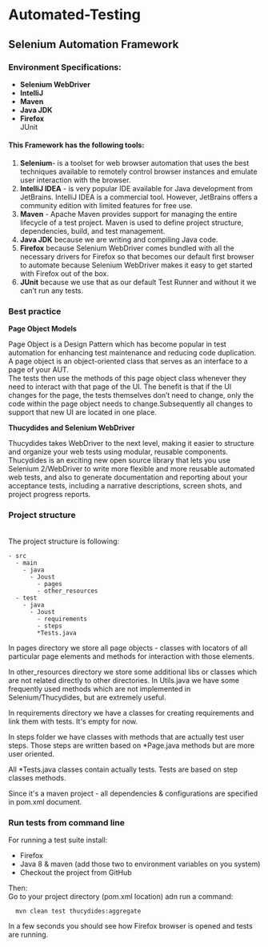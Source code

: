 Automated-Testing
=================

<h2>Selenium Automation Framework</h2>


<h3>Environment Specifications:</h3>
<ul>
<li><b>Selenium WebDriver</b></li>
<li><b>IntelliJ</b></li>
<li><b>Maven</b></li>
<li><b>Java JDK</b></li>
<li><b>Firefox</b></li>
JUnit
</ul>
<h4>This Framework has the following tools:</h4>

1. <b>Selenium</b>- is a toolset for web browser automation that uses the best techniques available to remotely control browser instances and emulate user interaction with the browser.
2. <b>IntelliJ IDEA</b> - is  very popular IDE available for Java development from JetBrains. IntelliJ IDEA is a commercial tool. However, JetBrains offers a community edition with limited features for free use.
3. <b>Maven</b> -  Apache Maven provides support for managing the entire lifecycle of a test project. Maven is used to define project structure, dependencies, build, and test management.
4. <b>Java JDK</b> because we are writing and compiling Java code.
5. <b>Firefox</b> because Selenium WebDriver comes bundled with all the necessary drivers for Firefox so that becomes our default first browser to automate because Selenium WebDriver makes it easy to get started with Firefox out of the box.
6. <b>JUnit</b> because we use that as our default Test Runner and without it we can’t run any tests.

<h3>Best practice</h3>

<b>Page Object Models</b>

Page Object is a Design Pattern which has become popular in test automation for enhancing test maintenance and reducing code duplication.<br> A page object is an object-oriented class that serves as an interface to a page of your AUT. <br>The tests then use the methods of this page object class whenever they need to interact with that page of the UI. The benefit is that if the UI changes for the page, the tests themselves don’t need to change, only the code within the page object needs to change.Subsequently all changes to support that new UI are located in one place.

<b>Thucydides and Selenium WebDriver</b>

Thucydides takes WebDriver to the next level, making it easier to structure and organize your web tests using modular, reusable components. Thucydides is an exciting new open source library that lets you use Selenium 2/WebDriver to write more flexible and more reusable automated web tests, and also to generate documentation and reporting about your acceptance tests, including a narrative descriptions, screen shots, and project progress reports.

<h3> Project structure </h3> <br>
  The project structure is following:


    - src
      - main
        - java
          - Joust
            - pages
            - other_resources
      - test
        - java
          - Joust
            - requirements
            - steps
            *Tests.java

  In pages directory we store all page objects - classes with locators of all particular page elements and methods for interaction with those elements.

  In other_resources directory we store some additional libs or classes which are not related directly to other directories. In Utils.java we have some frequently used methods which are not implemented in Selenium/Thucydides, but are extremely useful.

  In requirements directory we have a classes for creating requirements and link them with tests. It's empty for now.

  In steps folder we have classes with methods that are actually test user steps. Those steps are written based on *Page.java methods but are more user oriented.

  All *Tests.java classes contain actually tests. Tests are based on step classes methods.

  Since it's a maven project - all dependencies & configurations are specified in pom.xml document.

 <h3> Run tests from command line </h3>

  For running a test suite install:
  <ul>
   <li> Firefox</li>
    <li> Java 8 & maven (add those two to environment variables on you system)</li>
    <li> Checkout the project from GitHub</li>
</ul>
  Then: <br>Go to your project directory (pom.xml location) adn run a command:

      mvn clean test thucydides:aggregate

  In a few seconds you should see how Firefox browser is opened and tests are running.

